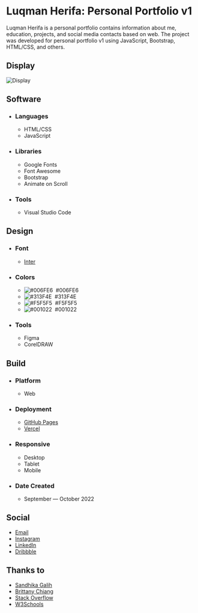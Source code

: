 # Luqman Herifa: Personal Portfolio v1
Luqman Herifa is a personal portfolio contains information about me, education, projects, and social media contacts based on web. The project was developed for personal portfolio v1 using JavaScript, Bootstrap, HTML/CSS, and others.

## Display
![Display](https://cdn.dribbble.com/users/6699911/screenshots/20498490/media/cd4a0c33ae25a7fdf18261d1631136ab.png)

## Software
- ### Languages
  - HTML/CSS
  - JavaScript

- ### Libraries
  - Google Fonts
  - Font Awesome
  - Bootstrap
  - Animate on Scroll

- ### Tools
  - Visual Studio Code
  
## Design
- ### Font
  - [Inter](https://fonts.google.com/specimen/Inter)
  
- ### Colors
  - ![#006FE6](https://placehold.co/20x20/006FE6/006FE6.png)  #006FE6
  - ![#313F4E](https://placehold.co/20x20/313F4E/313F4E.png)  #313F4E
  - ![#F5F5F5](https://placehold.co/20x20/F5F5F5/F5F5F5.png)  #F5F5F5
  - ![#001022](https://placehold.co/20x20/001022/001022.png)  #001022
  
- ### Tools
  - Figma
  - CorelDRAW

## Build
- ### Platform
  - Web
  
- ### Deployment
  - [GitHub Pages](https://luqmanherifa.github.io/luqman-herifa-personal-portfolio-v1)
  - [Vercel](https://luqmanherifav1-luqmanherifa.vercel.app)
  
- ### Responsive
  - Desktop
  - Tablet
  - Mobile

- ### Date Created
  - September — October 2022
  
## Social
  - [Email](mailto:luqmanherifa@gmail.com)
  - [Instagram](https://www.instagram.com/luqmanherifa)
  - [LinkedIn](https://www.linkedin.com/in/luqmanherifa)
  - [Dribbble](https://dribbble.com/luqmanherifa)

## Thanks to
  - [Sandhika Galih](https://www.youtube.com/@sandhikagalihWPU)
  - [Brittany Chiang](https://github.com/bchiang7)
  - [Stack Overflow](https://stackoverflow.com)
  - [W3Schools](https://www.w3schools.com)
